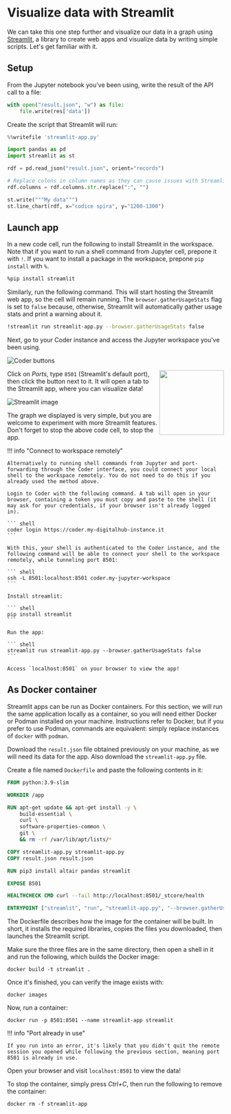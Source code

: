 # Visualize data with Streamlit

We can take this one step further and visualize our data in a graph using [Streamlit](https://streamlit.io/), a library to create web apps and visualize data by writing simple scripts. Let's get familiar with it.

## Setup

From the Jupyter notebook you've been using, write the result of the API call to a file:

```python
with open("result.json", "w") as file:
    file.write(res['data'])
```

Create the script that Streamlit will run:

```python
%%writefile 'streamlit-app.py'

import pandas as pd
import streamlit as st

rdf = pd.read_json("result.json", orient="records")

# Replace colons in column names as they can cause issues with Streamlit
rdf.columns = rdf.columns.str.replace(":", "")

st.write("""My data""")
st.line_chart(rdf, x="codice spira", y="1200-1300")
```

## Launch app

In a new code cell, run the following to install Streamlit in the workspace. Note that if you want to run a shell command from Jupyter cell, prepone it with `!`. If you want to install a package in the workspace, prepone `pip install` with `%`.

```sh
%pip install streamlit
```

Similarly, run the following command. This will start hosting the Streamlit web app, so the cell will remain running. The `browser.gatherUsageStats` flag is set to `false` because, otherwise, Streamlit will automatically gather usage stats and print a warning about it.

```sh
!streamlit run streamlit-app.py --browser.gatherUsageStats false
```

Next, go to your Coder instance and access the Jupyter workspace you've been using.

![Coder buttons](../../images/scenario-etl/coder-jupyter-buttons.png)

<img align="right" width="150" src="../../../images/scenario-etl/coder-jupyter-portfw.png">

Click on *Ports*, type `8501` (Streamlit's default port), then click the button next to it. It will open a tab to the Streamlit app, where you can visualize data!

![Streamlit image](../../images/scenario-etl/streamlit.png)

The graph we displayed is very simple, but you are welcome to experiment with more Streamlit features. Don't forget to stop the above code cell, to stop the app.

!!! info "Connect to workspace remotely"

    Alternatively to running shell commands from Jupyter and port-forwarding through the Coder interface, you could connect your local shell to the workspace remotely. You do not need to do this if you already used the method above.

    Login to Coder with the following command. A tab will open in your browser, containing a token you must copy and paste to the shell (it may ask for your credentials, if your browser isn't already logged in).

    ``` shell
    coder login https://coder.my-digitalhub-instance.it
    ```

    With this, your shell is authenticated to the Coder instance, and the following command will be able to connect your shell to the workspace remotely, while tunneling port 8501:

    ``` shell
    ssh -L 8501:localhost:8501 coder.my-jupyter-workspace
    ```

    Install streamlit:

    ``` shell
    pip install streamlit
    ```

    Run the app:

    ``` shell
    streamlit run streamlit-app.py --browser.gatherUsageStats false
    ```

    Access `localhost:8501` on your browser to view the app!

## As Docker container

Streamlit apps can be run as Docker containers. For this section, we will run the same application locally as a container, so you will need either Docker or Podman installed on your machine. Instructions refer to Docker, but if you prefer to use Podman, commands are equivalent: simply replace instances of `docker` with `podman`.

Download the `result.json` file obtained previously on your machine, as we will need its data for the app. Also download the `streamlit-app.py` file.

Create a file named `Dockerfile` and paste the following contents in it:

``` Dockerfile
FROM python:3.9-slim

WORKDIR /app

RUN apt-get update && apt-get install -y \
    build-essential \
    curl \
    software-properties-common \
    git \
    && rm -rf /var/lib/apt/lists/*

COPY streamlit-app.py streamlit-app.py
COPY result.json result.json

RUN pip3 install altair pandas streamlit

EXPOSE 8501

HEALTHCHECK CMD curl --fail http://localhost:8501/_stcore/health

ENTRYPOINT ["streamlit", "run", "streamlit-app.py", "--browser.gatherUsageStats=false"]
```

The Dockerfile describes how the image for the container will be built. In short, it installs the required libraries, copies the files you downloaded, then launches the Streamlit script.

Make sure the three files are in the same directory, then open a shell in it and run the following, which builds the Docker image:

``` shell
docker build -t streamlit .
```

Once it's finished, you can verify the image exists with:

``` shell
docker images
```

Now, run a container:

``` shell
docker run -p 8501:8501 --name streamlit-app streamlit
```

!!! info "Port already in use"

    If you run into an error, it's likely that you didn't quit the remote session you opened while following the previous section, meaning port 8501 is already in use.

Open your browser and visit `localhost:8501` to view the data!

To stop the container, simply press *Ctrl+C*, then run the following to remove the container:

``` shell
docker rm -f streamlit-app
```

